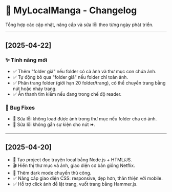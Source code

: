 # 📒 MyLocalManga - Changelog

Tổng hợp các cập nhật, nâng cấp và sửa lỗi theo từng ngày phát triển.

---

## [2025-04-22]

### ✨ Tính năng mới
- ✅ Thêm "folder giả" nếu folder có cả ảnh và thư mục con chứa ảnh.
- ✅ Tự động bỏ qua "folder giả" nếu folder chỉ toàn ảnh.
- ✅ Phân trang folder (giới hạn 20 folder/trang), có thể chuyển trang bằng nút hoặc nhảy trang.
- ✅ Ẩn thanh tìm kiếm nếu đang trong chế độ reader.


### 🐞 Bug Fixes
- 🐛 Sửa lỗi không load được ảnh trong thư mục nếu folder cha có ảnh.
- 🐛 Sửa lỗi không gắn sự kiện cho nút ⏩.

---

## [2025-04-20]
- 🎉 Tạo project đọc truyện local bằng Node.js + HTML/JS.
- 🎬 Hiển thị thư mục và ảnh, giao diện cơ bản giống Netflix.
- 🌙 Thêm dark mode chuyển thủ công.
- ✅ Nâng cấp giao diện CSS: responsive, đẹp hơn, thân thiện với mobile.
- ✅ Hỗ trợ click ảnh để lật trang, vuốt trang bằng Hammer.js.
